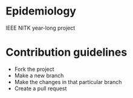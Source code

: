 # Epidemiology
IEEE NITK year-long project

# Contribution guidelines
- Fork the project
- Make a new branch
- Make the changes in that particular branch
- Create a pull request
